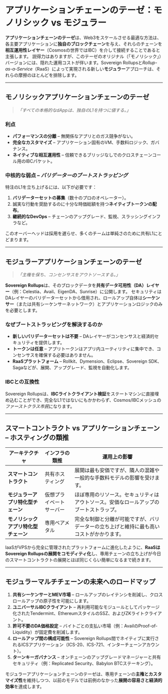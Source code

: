# アプリケーションチェーンのテーゼ：モノリシック vs モジュラー

**アプリケーションチェーンのテーゼ**は、Web3をスケールさせる最適な方法は、各主要アプリケーションに**独自のブロックチェーン**を与え、それらのチェーンを**相互運用性レイヤー**（Cosmosの世界ではIBC）を介して接続することであると主張します。
説得力はありますが、このテーゼのオリジナル（「モノリシック」）バージョンには、隠れた運用コストが伴います。Sovereign Rollupsと*Rollup-as-a-Service*（RaaS）によって実現される新しい**モジュラー**アプローチは、それらの摩擦のほとんどを排除します。

---

## モノリシックアプリケーションチェーンのテーゼ

> *「すべての本格的なdAppは、独自のL1を持つに値する。」*

### 利点

*   **パフォーマンスの分離** – 無関係なアプリとのガス競争がない。
*   **完全なカスタマイズ** – アプリケーション固有のVM、手数料ロジック、ガバナンス。
*   **ネイティブな相互運用性** – 信頼できるブリッジなしでのクロスチェーンコール用のIBCパケット。

### 中核的な弱点 – *バリデーターのブートストラッピング*

特注のL1を立ち上げるには、以下が必要です：

1.  **バリデーターセットの募集**（数十のプロのオペレーター）。
2.  誠実な行動を奨励するのに十分な時価総額を持つ**ネイティブトークンの配布**。
3.  **継続的なDevOps** – チェーンのアップグレード、監視、スラッシングインフラなど。

このオーバーヘッドは採用を遅らせ、多くのチームは単純さのために共有L1にとどまります。

---

## モジュラーアプリケーションチェーンのテーゼ

> *「主権を保ち、コンセンサスをアウトソースする。」*

**Sovereign Rollups**は、そのブロックデータを**共有データ可用性（DA）レイヤー**（例：Celestia、Avail、EigenDA、Sunrise）に公開します。
セキュリティはDAレイヤーのバリデーターセットから借用され、ロールアップ自体は**シーケンサー**（または共有シーケンサーネットワーク）とアプリケーションロジックのみを必要とします。

### なぜブートストラッピングを解決するのか

*   **新しいバリデーターセットは不要** – DAレイヤーがコンセンサスと経済的セキュリティを提供します。
*   **トークンは任意** – アプリトークンはアプリ内ユーティリティに集中でき、コンセンサスを確保する必要はありません。
*   **RaaSプラットフォーム** – Rollkit、Dymension、Eclipse、Sovereign SDK、Sagaなどが、展開、アップグレード、監視を自動化します。

### IBCとの互換性

Sovereign Rollupsは、**IBCライトクライアント検証**をステートマシンに直接埋め込むことができ、完全なL1ではないにもかかわらず、Cosmos/IBCメッシュの*ファーストクラス市民*になります。

---

## スマートコントラクト vs アプリケーションチェーン – ホスティングの類推

| アーキテクチャ | インフラの類推 | 運用上の影響 |
|---|---|---|
| **スマートコントラクト** | 共有ホスティング | 展開は最も安価ですが、隣人の混雑や一般的な手数料モデルの影響を受けます。 |
| **モジュラーアプリ特化型チェーン** | 仮想プライベートサーバー | ほぼ専用のリソース。セキュリティはアウトソース。安価なロールアップのブートストラップ。 |
| **モノリシックアプリ特化型チェーン** | 専用ベアメタル | 完全な制御と分離が可能ですが、バリデーターの立ち上げと維持に最も高いコストがかかります。 |

IaaSがVPSから完全に管理されたプラットフォームに進化したように、**RaaSはSovereign Rollupsの展開をコモディティ化**し、専用チェーンの立ち上げが今日のスマートコントラクトの展開とほぼ同じくらい簡単になるまで続きます。

---

## モジュラーマルチチェーンの未来へのロードマップ

1.  **共有シーケンサーとMEV市場** – ロールアップのレイテンシを削減し、クロスロールアップの原子性を可能にします。
2.  **ユニバーサルIBCクライアント** – 再利用可能なモジュールとしてパッケージ化されたTendermint、EthereumスタイルのSSZ、およびZKライトクライアント。
3.  **許可不要のDA価格設定** – バイトごとの支払い市場（例：AvailのProof-of-Liquidity）が固定費を削減します。
4.  **ロールアップ間の構成可能性** – Sovereign Rollups間でネイティブに実行されるICSアプリケーション（ICS-20、ICS-721、インターチェーンアカウント）。
5.  **ターンキーガバナンス** – オンチェーンのアップグレードマネージャーと共有セキュリティ（例：Replicated Security、Babylon BTCステーキング）。

モジュラーアプリケーションチェーンのテーゼは、専用チェーンの**主権とカスタマイズ性**を維持しつつ、以前のモデルでは前例のなかった**展開の容易さと経済的効率**を達成します。